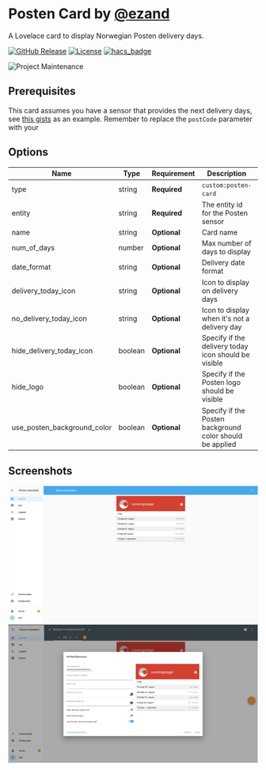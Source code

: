 # Posten Card by [@ezand](https://www.github.com/ezand)

A Lovelace card to display Norwegian Posten delivery days.

[![GitHub Release][releases-shield]][releases]
[![License][license-shield]](LICENSE.md)
[![hacs_badge](https://img.shields.io/badge/HACS-Default-orange.svg?style=for-the-badge)](https://github.com/hacs/integration)

![Project Maintenance][maintenance-shield]

## Prerequisites

This card assumes you have a sensor that provides the next delivery days, see [this gists](https://gist.github.com/ezand/592aefd2ee880eb5723e041d413d7be0)
as an example. Remember to replace the `postCode` parameter with your

## Options

| Name                        | Type    | Requirement  | Description                                              | Default            |
| --------------------------- | ------- | ------------ | -------------------------------------------------------- | ------------------ |
| type                        | string  | **Required** | `custom:posten-card`                                     |                    |
| entity                      | string  | **Required** | The entity id for the Posten sensor                      |                    |
| name                        | string  | **Optional** | Card name                                                | `Leveringsdager`   |
| num_of_days                 | number  | **Optional** | Max number of days to display                            | `6`                |
| date_format                 | string  | **Optional** | Delivery date format                                     | `dddd D. MMMM`     |
| delivery_today_icon         | string  | **Optional** | Icon to display on delivery days                         | `mdi:mailbox-open` |
| no_delivery_today_icon      | string  | **Optional** | Icon to display when it's not a delivery day             | `mdi:mailbox`      |
| hide_delivery_today_icon    | boolean | **Optional** | Specify if the delivery today icon should be visible     | `true`             |
| hide_logo                   | boolean | **Optional** | Specify if the Posten logo should be visible             | `true`             |
| use_posten_background_color | boolean | **Optional** | Specify if the Posten background color should be applied | `true`             |

## Screenshots

![Card screenshot][screenshot-card]
![Edit card screenshot][screenshot-card-edit]

[commits]: https://github.com/ezand/lovelace-posten-card/commits/master
[devcontainer]: https://code.visualstudio.com/docs/remote/containers
[license-shield]: https://img.shields.io/github/license/ezand/lovelace-posten-card.svg?style=for-the-badge
[maintenance-shield]: https://img.shields.io/maintenance/yes/2020.svg?style=for-the-badge
[releases-shield]: https://img.shields.io/github/v/release/ezand/lovelace-posten-card.svg?style=for-the-badge
[releases]: https://github.com/ezand/lovelace-posten-card/releases
[screenshot-card]: ./docs/screenshot_card.png
[screenshot-card-edit]: ./docs/screenshot_card_edit.png
